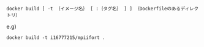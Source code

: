 
`docker build [ -t ｛イメージ名｝ [ :｛タグ名｝ ] ] ｛Dockerfileのあるディレクトリ｝`

e.g)

`docker build -t i16777215/mpiifort .`
